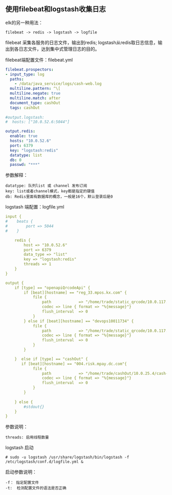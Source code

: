 ## 使用filebeat和logstash收集日志 ##

elk的另一种用法： 

    filebeat -> redis -> logstash -> logfile
filebeat 采集各服务的日志文件，输出到redis; logstash从redis取日志信息，输出到各日志文件，达到集中式管理日志的目的。

filebeat端配置文件：filebeat.yml
``` yaml 
filebeat.prospectors:
- input_type: log
  paths:
    - /data/java_service/logs/cash-web.log
  multiline.pattern: ^\[
  multiline.negate: true
  multiline.match: after
  document_type: cashOut
  tags: cashOut
  
#output.logstash:
#  hosts: ["10.0.52.6:5044"]

output.redis:
  enable: true
  hosts: "10.0.52.6"
  port: 6379
  key: "logstash:redis"
  datatype: list
  db: 0
  passwd: "***"

```
参数解释：

    datatype: 队列list 或 channel 发布订阅
    key: list或者channel模式，key都是指定的键值
    db: Redis里面有数据库的概念，一般是16个，默认登录后是0


logstash 端配置：logfile.yml
``` yaml
input {
#    beats {
#        port => 5044
#    }

    redis {
        host => "10.0.52.6"
        port => 6379
        data_type => "list"
        key => "logstash:redis"
        threads => 1
    }
}

output {
    if [type] == "openapiQrcodeApi" {
        if [beat][hostname] == "reg_33.mpos.kx.com" {
            file {
                path            => "/home/trade/static_qrcode/10.0.117.33/openapiQrcodeApi_%{+yyyy-MM-dd}.log"
                codec => line { format => "%{message}"}
                flush_interval  => 0
            }
        } else if [beat][hostname] == "devops10011734" {
            file {
                path            => "/home/trade/static_qrcode/10.0.117.34/openapiQrcodeApi_%{+yyyy-MM-dd}.log"
                codec => line { format => "%{message}"}
                flush_interval  => 0
            }
        } 

    }  else if [type] == "cashOut" {
       if [beat][hostname] == "004.risk.mpay.dc.com"{ 
            file {
                path            => "/home/trade/cashOut/10.0.25.4/cash-web_%{+yyyy-MM-dd}.log"
                codec => line { format => "%{message}"}
                flush_interval  => 0
            }
        }
 
    } else {
        #stdout{}    
    }
} 

```
参数说明：
  
    threads: 启用线程数量

logstash 启动 
``` shell
# sudo -u logstash /usr/share/logstash/bin/logstash -f /etc/logstash/conf.d/logfile.yml &
```
启动参数说明：

    -f： 指定配置文件
    -t:  检测配置文件的语法是否正确


    
    
